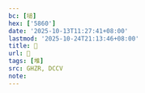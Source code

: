 ```yaml
---
bc: [塠]
hex: ['5860']
date: '2025-10-13T11:27:41+08:00'
lastmod: '2025-10-24T21:13:46+08:00'
title: 󰙌
url: 󰙌
tags: [堆]
src: GHZR, DCCV
note:
---
```

